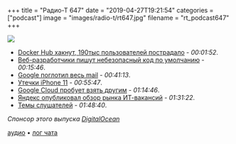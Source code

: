 +++
title = "Радио-Т 647"
date = "2019-04-27T19:21:54"
categories = ["podcast"]
image = "images/radio-t/rt647.jpg"
filename = "rt_podcast647"
+++

![](https://radio-t.com/images/radio-t/rt647.jpg)

- [Docker Hub хакнут, 190тыс пользователей пострадало](https://news.ycombinator.com/item?id=19763413) - *00:01:52*.
- [Веб-разработчики пишут небезопасный код по умолчанию](https://habr.com/ru/company/globalsign/blog/449452/) - *00:15:46*.
- [Google поглотил весь mail](https://www.tablix.org/~avian/blog/archives/2019/04/google_is_eating_our_mail/) - *00:41:13*.
- [Утечки iPhone 11](https://bgr.com/2019/04/26/iphone-11-leaks-2019-photos-show-iphone-xi-design/) - *00:55:47*.
- [Google Cloud пробует взять другим](https://techcrunch.com/2019/04/11/google-cloud-makes-some-strong-moves-to-differentiate-itself-from-aws-and-microsoft/) - *01:14:46*.
- [Яндекс опубликовал обзор рынка ИТ-вакансий](https://habr.com/ru/company/yandex/blog/449270/) - *01:31:22*.
- [Темы слушателей](https://radio-t.com/p/2019/04/23/prep-647/) - *01:48:40*.

*Спонсор этого выпуска [DigitalOcean](https://do.co/radiot)*


[аудио](https://cdn.radio-t.com/rt_podcast647.mp3) • [лог чата](http://chat.radio-t.com/logs/radio-t-647.html)
<audio src="https://cdn.radio-t.com/rt_podcast647.mp3" preload="none"></audio>
